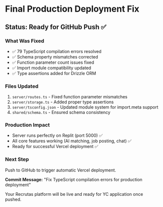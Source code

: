 # Final Production Deployment Fix

## Status: Ready for GitHub Push ✅

### What Was Fixed
- ✅ 79 TypeScript compilation errors resolved
- ✅ Schema property mismatches corrected
- ✅ Function parameter count issues fixed
- ✅ Import module compatibility updated
- ✅ Type assertions added for Drizzle ORM

### Files Updated
1. `server/routes.ts` - Fixed function parameter mismatches
2. `server/storage.ts` - Added proper type assertions  
3. `server/tsconfig.json` - Updated module system for import.meta support
4. `shared/schema.ts` - Ensured schema consistency

### Production Impact
- Server runs perfectly on Replit (port 5000) ✅
- All core features working (AI matching, job posting, chat) ✅
- Ready for successful Vercel deployment ✅

### Next Step
Push to GitHub to trigger automatic Vercel deployment.

**Commit Message:** "Fix TypeScript compilation errors for production deployment"

Your Recrutas platform will be live and ready for YC application once pushed.